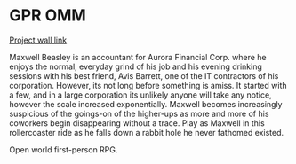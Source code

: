 # GPR OMM

[Project wall link](https://www.notion.so/pupperhome/CS-4423-Group-Project-Wall-aaa508c4695540db91b3b87d361106be) 

Maxwell Beasley is an accountant for Aurora Financial Corp. where he enjoys the normal, everyday grind of his job and his evening drinking sessions with his best friend, Avis Barrett, one of the IT contractors of his corporation. However, its not long before something is amiss. It started with a few, and in a large corporation its unlikely anyone will take any notice, however the scale increased exponentially. Maxwell becomes increasingly suspicious of the goings-on of the higher-ups as more and more of his coworkers begin disappearing without a trace. Play as Maxwell in this rollercoaster ride as he falls down a rabbit hole he never fathomed existed.

Open world first-person RPG.

